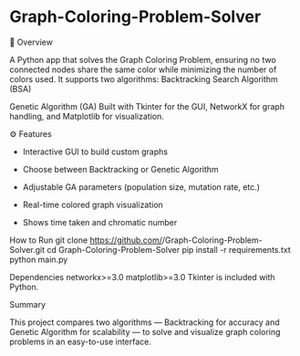# Graph-Coloring-Problem-Solver
🧩 Overview

A Python app that solves the Graph Coloring Problem, ensuring no two connected nodes share the same color while minimizing the number of colors used.
It supports two algorithms:
  Backtracking Search Algorithm (BSA)
  
  Genetic Algorithm (GA)
Built with Tkinter for the GUI, NetworkX for graph handling, and Matplotlib for visualization.

⚙️ Features

- Interactive GUI to build custom graphs

- Choose between Backtracking or Genetic Algorithm

- Adjustable GA parameters (population size, mutation rate, etc.)

- Real-time colored graph visualization

- Shows time taken and chromatic number

How to Run
git clone https://github.com/<your-username>/Graph-Coloring-Problem-Solver.git
cd Graph-Coloring-Problem-Solver
pip install -r requirements.txt
python main.py

Dependencies
networkx>=3.0
matplotlib>=3.0
 Tkinter is included with Python.


Summary

This project compares two algorithms — Backtracking for accuracy and Genetic Algorithm for scalability — to solve and visualize graph coloring problems in an easy-to-use interface.
